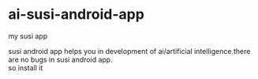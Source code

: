 # ai-susi-android-app
my susi app
<htmll>
  <body>
    <p>susi android app helps you in development of ai/artificial intelligence.there are no bugs in susi android app.
     <br>
      so install it</br>
  </p>
  </body>
  </html>

